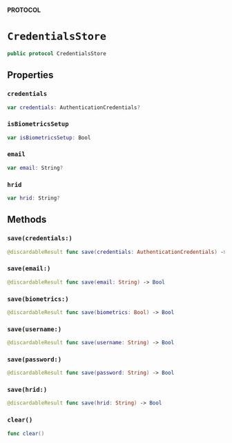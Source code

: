 **PROTOCOL**

# `CredentialsStore`

```swift
public protocol CredentialsStore
```

## Properties
### `credentials`

```swift
var credentials: AuthenticationCredentials?
```

### `isBiometricsSetup`

```swift
var isBiometricsSetup: Bool
```

### `email`

```swift
var email: String?
```

### `hrid`

```swift
var hrid: String?
```

## Methods
### `save(credentials:)`

```swift
@discardableResult func save(credentials: AuthenticationCredentials) -> Bool
```

### `save(email:)`

```swift
@discardableResult func save(email: String) -> Bool
```

### `save(biometrics:)`

```swift
@discardableResult func save(biometrics: Bool) -> Bool
```

### `save(username:)`

```swift
@discardableResult func save(username: String) -> Bool
```

### `save(password:)`

```swift
@discardableResult func save(password: String) -> Bool
```

### `save(hrid:)`

```swift
@discardableResult func save(hrid: String) -> Bool
```

### `clear()`

```swift
func clear()
```
